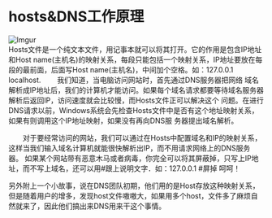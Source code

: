 # hosts&DNS工作原理
![Imgur](https://i.imgur.com/3XROhG2.png)<br>
Hosts文件是一个纯文本文件，用记事本就可以将其打开。它的作用是包含IP地址和Host name(主机名)的映射关系，每段只能包括一个映射关系，IP地址要放在每段的最前面，后面写Host name(主机名)，中间加个空格。如：127.0.0.1 localhost.
　　我们知道，当电脑访问网站时，首先通过DNS服务器把网络 域名解析成IP地址后，我们的计算机才能访问。如果每个域名请求都要等待域名服务器解析后返回IP，访问速度就会比较慢，而Hosts文件正可以解决这个 问题。在进行DNS请求以前，Windows系统会先检查Hosts文件中是否有这个地址映射关系，如果有则调用这个IP地址映射，如果没有再向DNS服 务器提出域名解析。

　　对于要经常访问的网站，我们可以通过在Hosts中配置域名和IP的映射关系，这样当我们输入域名计算机就能很快解析出IP，而不用请求网络上的DNS服务器。
如果某个网站带有恶意木马或者病毒，你完全可以将其屏蔽掉，只写上IP地址，而不写上域名，还可以用#跟上说明文字．如：127.0.0.1 #屏掉           呵呵！

 

另外附上一个小故事，说在DNS团队初期，他们用的是Host存放这种映射关系，但是随着用户的增多，发现host文件嗷嗷大，如果用多个host，文件多了麻烦自然就来了，因此他们搞出来DNS用来干这个事情。




